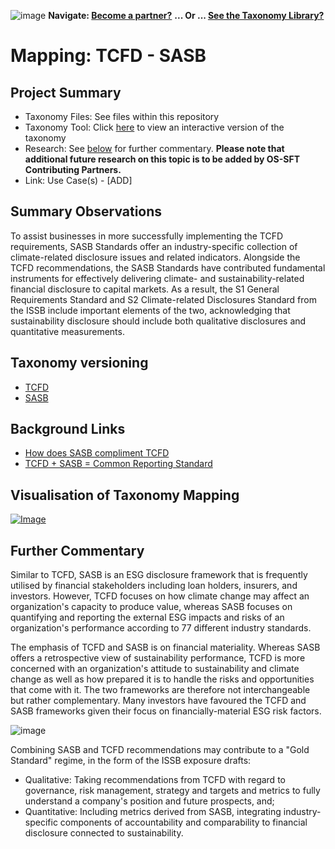 ![image](https://user-images.githubusercontent.com/112073913/188821900-0c411acf-fbdd-4163-adc9-3ba4e2be78df.png)
**Navigate: [Become a partner?](https://github.com/FD-SustainableFinance/l6l-PARTNERS)**
**... Or ... [See the Taxonomy Library?](https://github.com/orgs/FD-SustainableFinance/projects/2)**

# Mapping: TCFD - SASB

## Project Summary
- Taxonomy Files: See files within this repository
- Taxonomy Tool: Click [here](https://partners.solidatus.com/viewer/share/Ma8dpd941o86E2I6S9CSb4MCRITE2auf) to view an interactive version of the taxonomy
- Research: See [below](https://github.com/FD-SustainableFinance/RESEARCH-MAPPING-TCFD-v-SASB#further-commentary) for further commentary. **Please note that additional future research on this topic is to be added by OS-SFT Contributing Partners.**
- Link: Use Case(s) - [ADD]

## Summary Observations
To assist businesses in more successfully implementing the TCFD requirements, SASB Standards offer an industry-specific collection of climate-related disclosure issues and related indicators. Alongside the TCFD recommendations, the SASB Standards have contributed fundamental instruments for effectively delivering climate- and sustainability-related financial disclosure to capital markets. As a result, the S1 General Requirements Standard and S2 Climate-related Disclosures Standard from the ISSB include important elements of the two, acknowledging that sustainability disclosure should include both qualitative disclosures and quantitative measurements.

## Taxonomy versioning
- [TCFD](https://github.com/FD-SustainableFinance/RESEARCH---TASK-FORCE-ON-CLIMATE-RELATED-FINANCIAL-DISCLOSURES)
- [SASB](https://github.com/FD-SustainableFinance/RESEARCH-IFRS-SUSTAINABILITY-ACCOUNTING-STANDARDS-BOARD) 

## Background Links
- [How does SASB compliment TCFD](https://help.sasb.org/hc/en-us/articles/360059913732-How-do-SASB-Standards-complement-the-TCFD-recommendations-)
- [TCFD + SASB = Common Reporting Standard](https://caia.org/blog/2020/01/26/sasb-tcfd-common-esg-disclosure-standards)

## Visualisation of Taxonomy Mapping
[![Image](https://user-images.githubusercontent.com/112077283/194525117-796ca4d8-6f65-4625-9669-669691639183.png "Click to open interactive Taxonomy Tool")](https://partners.solidatus.com/viewer/share/Ma8dpd941o86E2I6S9CSb4MCRITE2auf)

## Further Commentary
Similar to TCFD, SASB is an ESG disclosure framework that is frequently utilised by financial stakeholders including loan holders, insurers, and investors. However, TCFD focuses on how climate change may affect an organization's capacity to produce value, whereas SASB focuses on quantifying and reporting the external ESG impacts and risks of an organization's performance according to 77 different industry standards.

The emphasis of TCFD and SASB is on financial materiality. Whereas SASB offers a retrospective view of sustainability performance, TCFD is more concerned with an organization's attitude to sustainability and climate change as well as how prepared it is to handle the risks and opportunities that come with it. The two frameworks are therefore not interchangeable but rather complementary. Many investors have favoured the TCFD and SASB frameworks given their focus on financially-material ESG risk factors.

![image](https://user-images.githubusercontent.com/112077283/193832475-af618123-90fa-4a40-86dc-fe248f86645b.png)

Combining SASB and TCFD recommendations may contribute to a "Gold Standard" regime, in the form of the ISSB exposure drafts:

* Qualitative: Taking recommendations from TCFD with regard to governance, risk management, strategy and targets and metrics to fully understand a company's position and future prospects, and;
* Quantitative: Including metrics derived from SASB, integrating industry-specific components of accountability and comparability to financial disclosure connected to sustainability.
